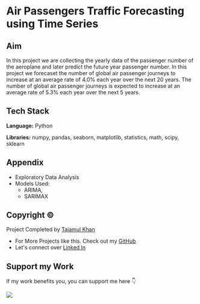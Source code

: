 # Air Passengers Traffic Forecasting using Time Series

###

## Aim

In this project we are collecting the yearly data of the passenger number of the aeroplane and later predict the future year passenger number. In this project we forecaset the number of global air passenger journeys to increase at an average rate of 4.0% each year over the next 20 years. The number of global air passenger journeys is expected to increase at an average rate of 5.3% each year over the next 5 years.

## Tech Stack

**Language:** Python

**Libraries:** numpy, pandas, seaborn, matplotlib, statistics, math, scipy, sklearn

## Appendix

* Exploratory Data Analysis
* Models Used: 
    * ARIMA,
    * SARIMAX

## Copyright ©

Project Completed by [Tajamul Khan](https://github.com/tajamulk2)
* For More Projects like this. Check out my [GitHub](https://github.com/tajamulk2)
* Let's connect over [Linked In](https://www.linkedin.com/in/tajamulk2/)

## Support my Work

If my work benefits you, you can support me here 👇 

<a href="https://www.buymeacoffee.com/tajamulk2"><img src="https://img.buymeacoffee.com/button-api/?text=Buy me a Coffee&emoji=&slug=tajamulk2&button_colour=ffdd00&font_colour=000000&font_family=Bree&outline_colour=000000&coffee_colour=ffffff" /></a>  

